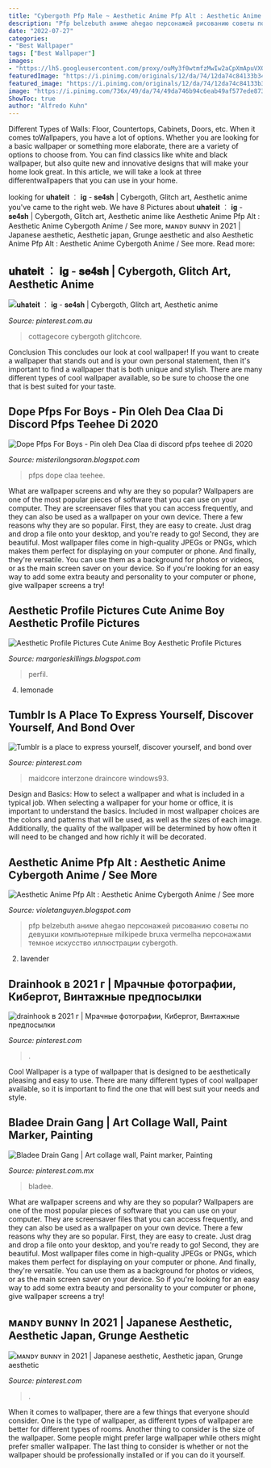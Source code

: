 ```yaml
---
title: "Cybergoth Pfp Male ~ Aesthetic Anime Pfp Alt : Aesthetic Anime Cybergoth Anime / See More"
description: "Pfp belzebuth аниме ahegao персонажей рисованию советы по девушки компьютерные milkipede bruxa vermelha персонажами темное искусство иллюстрации cybergoth"
date: "2022-07-27"
categories:
- "Best Wallpaper"
tags: ["Best Wallpaper"]
images:
- "https://lh5.googleusercontent.com/proxy/ouMy3f0wtmfzMwIw2aCpXmApuVXGSHUKQji56eQuPGQbzdjtDVmwj5vGZ0GauumgXxCKz0WRlCyv9Vay48wlGavlrI2Q8bEzV7FBC1pUCCCO_mIVaABDg6TTgTjmpR6V=w1200-h630-p-k-no-nu"
featuredImage: "https://i.pinimg.com/originals/12/da/74/12da74c84133b34e6862a7641218f4bd.jpg"
featured_image: "https://i.pinimg.com/originals/12/da/74/12da74c84133b34e6862a7641218f4bd.jpg"
image: "https://i.pinimg.com/736x/49/da/74/49da746b94c6eab49af577ede8734ac8.jpg"
ShowToc: true
author: "Alfredo Kuhn"
---
```



Different Types of Walls: Floor, Countertops, Cabinets, Doors, etc.
When it comes toWallpapers, you have a lot of options. Whether you are looking for a basic wallpaper or something more elaborate, there are a variety of options to choose from. You can find classics like white and black wallpaper, but also quite new and innovative designs that will make your home look great. In this article, we will take a look at three differentwallpapers that you can use in your home.

	

		
looking for 𝐮𝐡𝐚𝐭𝐞𝐢𝐭 ︰ 𝐢𝐠 - 𝐬𝐞𝟒𝐬𝐡 | Cybergoth, Glitch art, Aesthetic anime you've came to the right web. We have 8 Pictures about 𝐮𝐡𝐚𝐭𝐞𝐢𝐭 ︰ 𝐢𝐠 - 𝐬𝐞𝟒𝐬𝐡 | Cybergoth, Glitch art, Aesthetic anime like Aesthetic Anime Pfp Alt : Aesthetic Anime Cybergoth Anime / See more, ᴍᴀɴᴅʏ ʙᴜɴɴʏ in 2021 | Japanese aesthetic, Aesthetic japan, Grunge aesthetic and also Aesthetic Anime Pfp Alt : Aesthetic Anime Cybergoth Anime / See more. Read more:
		
    
## 𝐮𝐡𝐚𝐭𝐞𝐢𝐭 ︰ 𝐢𝐠 - 𝐬𝐞𝟒𝐬𝐡 | Cybergoth, Glitch Art, Aesthetic Anime

<img loading=lazy src="https://i.pinimg.com/originals/12/da/74/12da74c84133b34e6862a7641218f4bd.jpg" onerror="this.onerror=null;this.src='https://tse3.mm.bing.net/th?id=OIP.B037DfJB5tN7S4IOPR41vQHaHa&amp;pid=15.1';" alt="𝐮𝐡𝐚𝐭𝐞𝐢𝐭 ︰ 𝐢𝐠 - 𝐬𝐞𝟒𝐬𝐡 | Cybergoth, Glitch art, Aesthetic anime">

_Source: pinterest.com.au_

>cottagecore cybergoth glitchcore. 

	

Conclusion
This concludes our look at cool wallpaper! If you want to create a wallpaper that stands out and is your own personal statement, then it's important to find a wallpaper that is both unique and stylish. There are many different types of cool wallpaper available, so be sure to choose the one that is best suited for your taste.

    
## Dope Pfps For Boys - Pin Oleh Dea Claa Di Discord Pfps Teehee Di 2020

<img loading=lazy src="https://i.pinimg.com/736x/5c/ba/f5/5cbaf5cd6aaf7ce048ea02fc86f47ab6.jpg" onerror="this.onerror=null;this.src='https://tse4.mm.bing.net/th?id=OIP.UNHlsbfUbNGDaI23l0ZDGgHaHY&amp;pid=15.1';" alt="Dope Pfps For Boys - Pin oleh Dea Claa di discord pfps teehee di 2020">

_Source: misterilongsoran.blogspot.com_

>pfps dope claa teehee. 

	

What are wallpaper screens and why are they so popular?
Wallpapers are one of the most popular pieces of software that you can use on your computer. They are screensaver files that you can access frequently, and they can also be used as a wallpaper on your own device. There a few reasons why they are so popular. First, they are easy to create. Just drag and drop a file onto your desktop, and you're ready to go! Second, they are beautiful. Most wallpaper files come in high-quality JPEGs or PNGs, which makes them perfect for displaying on your computer or phone. And finally, they're versatile. You can use them as a background for photos or videos, or as the main screen saver on your device. So if you're looking for an easy way to add some extra beauty and personality to your computer or phone, give wallpaper screens a try!

    
## Aesthetic Profile Pictures Cute Anime Boy Aesthetic Profile Pictures

<img loading=lazy src="https://lh5.googleusercontent.com/proxy/ouMy3f0wtmfzMwIw2aCpXmApuVXGSHUKQji56eQuPGQbzdjtDVmwj5vGZ0GauumgXxCKz0WRlCyv9Vay48wlGavlrI2Q8bEzV7FBC1pUCCCO_mIVaABDg6TTgTjmpR6V=w1200-h630-p-k-no-nu" onerror="this.onerror=null;this.src='https://tse4.mm.bing.net/th?id=OIP.mSH7phZFF4IDEAbqPMEm-QHaHa&amp;pid=15.1';" alt="Aesthetic Profile Pictures Cute Anime Boy Aesthetic Profile Pictures">

_Source: margorieskillings.blogspot.com_

>perfil. 

	

4. lemonade 

    
## Tumblr Is A Place To Express Yourself, Discover Yourself, And Bond Over

<img loading=lazy src="https://i.pinimg.com/236x/92/de/f9/92def97c3ed4e52ff6ba78d9d7fd2f68.jpg?nii=t" onerror="this.onerror=null;this.src='https://tse3.mm.bing.net/th?id=OIP.dx7skl4hgqVd3w3K-S_GrwAAAA&amp;pid=15.1';" alt="Tumblr is a place to express yourself, discover yourself, and bond over">

_Source: pinterest.com_

>maidcore interzone draincore windows93. 

	

Design and Basics: How to select a wallpaper and what is included in a typical job.
When selecting a wallpaper for your home or office, it is important to understand the basics. Included in most wallpaper choices are the colors and patterns that will be used, as well as the sizes of each image. Additionally, the quality of the wallpaper will be determined by how often it will need to be changed and how richly it will be decorated.

    
## Aesthetic Anime Pfp Alt : Aesthetic Anime Cybergoth Anime / See More

<img loading=lazy src="https://lh4.googleusercontent.com/proxy/FZkztsKjS2AHUjXXTTOo-PoqUQcuQGQJiUTGuPBBxQov8mjtHgtMk1K-pJ0bL6lBydVQBHELCTE4Gd2qh5SQeWoF0VgV_P6yZxwaB8sIf1vciMh5I9kM476v_Q=w1200-h630-p-k-no-nu" onerror="this.onerror=null;this.src='https://tse1.mm.bing.net/th?id=OIP.CTU3pf3NQvKPKmJQAb8Q-AAAAA&amp;pid=15.1';" alt="Aesthetic Anime Pfp Alt : Aesthetic Anime Cybergoth Anime / See more">

_Source: violetanguyen.blogspot.com_

>pfp belzebuth аниме ahegao персонажей рисованию советы по девушки компьютерные milkipede bruxa vermelha персонажами темное искусство иллюстрации cybergoth. 

	

2. lavender 

    
## Drainhook в 2021 г | Мрачные фотографии, Кибергот, Винтажные предпосылки

<img loading=lazy src="https://i.pinimg.com/236x/b0/38/aa/b038aa9eb8e26244bd1b503d04189378.jpg?nii=t" onerror="this.onerror=null;this.src='https://tse3.mm.bing.net/th?id=OIP.xsBnE3FJbUl4I6bo8vgAtQAAAA&amp;pid=15.1';" alt="drainhook в 2021 г | Мрачные фотографии, Кибергот, Винтажные предпосылки">

_Source: pinterest.com_

>. 

	

Cool Wallpaper is a type of wallpaper that is designed to be aesthetically pleasing and easy to use. There are many different types of cool wallpaper available, so it is important to find the one that will best suit your needs and style.

    
## Bladee Drain Gang | Art Collage Wall, Paint Marker, Painting

<img loading=lazy src="https://i.pinimg.com/736x/49/da/74/49da746b94c6eab49af577ede8734ac8.jpg" onerror="this.onerror=null;this.src='https://tse1.mm.bing.net/th?id=OIP.MxwFAfqibI_fn7uct_UepAHaIt&amp;pid=15.1';" alt="Bladee Drain Gang | Art collage wall, Paint marker, Painting">

_Source: pinterest.com.mx_

>bladee. 

	

What are wallpaper screens and why are they so popular?
Wallpapers are one of the most popular pieces of software that you can use on your computer. They are screensaver files that you can access frequently, and they can also be used as a wallpaper on your own device. There a few reasons why they are so popular. First, they are easy to create. Just drag and drop a file onto your desktop, and you're ready to go! Second, they are beautiful. Most wallpaper files come in high-quality JPEGs or PNGs, which makes them perfect for displaying on your computer or phone. And finally, they're versatile. You can use them as a background for photos or videos, or as the main screen saver on your device. So if you're looking for an easy way to add some extra beauty and personality to your computer or phone, give wallpaper screens a try!

    
## ᴍᴀɴᴅʏ ʙᴜɴɴʏ In 2021 | Japanese Aesthetic, Aesthetic Japan, Grunge Aesthetic

<img loading=lazy src="https://i.pinimg.com/736x/46/ac/6a/46ac6a1afdc03cae97823604921dfe03.jpg" onerror="this.onerror=null;this.src='https://tse2.mm.bing.net/th?id=OIP.4L2kVYNd7xQEc5AcDIdNzAHaHa&amp;pid=15.1';" alt="ᴍᴀɴᴅʏ ʙᴜɴɴʏ in 2021 | Japanese aesthetic, Aesthetic japan, Grunge aesthetic">

_Source: pinterest.com_

>. 

	

When it comes to wallpaper, there are a few things that everyone should consider. One is the type of wallpaper, as different types of wallpaper are better for different types of rooms. Another thing to consider is the size of the wallpaper. Some people might prefer large wallpaper while others might prefer smaller wallpaper. The last thing to consider is whether or not the wallpaper should be professionally installed or if you can do it yourself.

